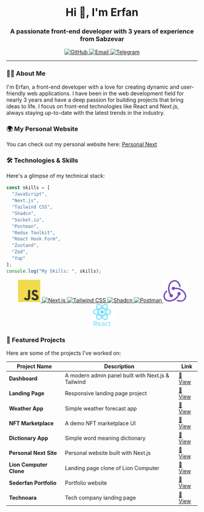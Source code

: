 <h1 align="center">Hi 👋, I'm Erfan</h1>
<h3 align="center">A passionate front-end developer with 3 years of experience from Sabzevar</h3>

<p align="center">
  <a href="https://github.com/undefineduser1381">
    <img src="https://img.shields.io/badge/GitHub-undefineduser1381-brightgreen?style=flat-square&logo=github" alt="GitHub"/>
  </a>
  <a href="mailto:errfan8113@gmail.com">
    <img src="https://img.shields.io/badge/Email-errfan8113%40gmail.com-blue?style=flat-square&logo=gmail" alt="Email"/>
  </a>
  <a href="https://t.me/ErFnGhy">
    <img src="https://img.shields.io/badge/Telegram-%40ErFnGhy-0088cc?style=flat-square&logo=telegram" alt="Telegram"/>
  </a>
</p>

---

### 🧑‍💻 About Me
I'm Erfan, a front-end developer with a love for creating dynamic and user-friendly web applications. I have been in the web development field for nearly 3 years and have a deep passion for building projects that bring ideas to life. I focus on front-end technologies like React and Next.js, always staying up-to-date with the latest trends in the industry.

### 🌍 My Personal Website
You can check out my personal website here: [Personal Next](https://personal-next-ten.vercel.app/)

### 🛠️ Technologies & Skills
Here's a glimpse of my technical stack:

```javascript
const skills = [
  "JavaScript",
  "Next.js",
  "Tailwind CSS",
  "Shadcn",
  "Socket.io",
  "Postman",
  "Redux Toolkit",
  "React Hook Form",
  "Zustand",
  "Zod",
  "Yup"
];
console.log("My Skills: ", skills);
```
<div align="center"> <a href="https://developer.mozilla.org/en-US/docs/Web/JavaScript" target="_blank"> <img src="https://raw.githubusercontent.com/devicons/devicon/master/icons/javascript/javascript-original.svg" alt="JavaScript" width="60" height="60"/> </a> <a href="https://nextjs.org/" target="_blank"> <img src="https://cdn.worldvectorlogo.com/logos/nextjs-2.svg" alt="Next.js" width="60" height="60"/> </a> <a href="https://tailwindcss.com/" target="_blank"> <img src="https://www.vectorlogo.zone/logos/tailwindcss/tailwindcss-icon.svg" alt="Tailwind CSS" width="60" height="60"/> </a> <a href="https://ui.shadcn.com/" target="_blank"> <img src="https://img.shields.io/badge/Shadcn-UI-8A2BE2?style=for-the-badge&logo=vercel&logoColor=white" alt="Shadcn" height="60"/> </a> <a href="https://www.postman.com/" target="_blank"> <img src="https://www.vectorlogo.zone/logos/getpostman/getpostman-icon.svg" alt="Postman" width="60" height="60"/> </a> <a href="https://redux.js.org/" target="_blank"> <img src="https://raw.githubusercontent.com/devicons/devicon/master/icons/redux/redux-original.svg" alt="Redux Toolkit" width="60" height="60"/> </a> <a href="https://react-hook-form.com/" target="_blank"> <img src="https://raw.githubusercontent.com/devicons/devicon/master/icons/react/react-original-wordmark.svg" alt="React Hook Form" width="60" height="60"/> </a> </div> 

### 🚀 Featured Projects

Here are some of the projects I've worked on:

| Project Name         | Description                                | Link |
|----------------------|--------------------------------------------|------|
| **Dashboard**         | A modern admin panel built with Next.js & Tailwind | [🔗 View](https://github.com/undefinedUser1381/dashboard) |
| **Landing Page**      | Responsive landing page project           | [🔗 View](https://github.com/undefinedUser1381/landing.github.io) |
| **Weather App**       | Simple weather forecast app               | [🔗 View](https://github.com/undefinedUser1381/weather-app) |
| **NFT Marketplace**   | A demo NFT marketplace UI                 | [🔗 View](https://github.com/undefinedUser1381/NFTmarketplace.github.io) |
| **Dictionary App**    | Simple word meaning dictionary            | [🔗 View](https://github.com/undefinedUser1381/dictionary) |
| **Personal Next Site**| Personal website built with Next.js       | [🔗 View](https://github.com/undefinedUser1381/Personal-next) |
| **Lion Computer Clone**| Landing page clone of Lion Computer      | [🔗 View](https://github.com/undefinedUser1381/lioncomputer.github.io) |
| **Sederfan Portfolio**| Portfolio website                         | [🔗 View](https://github.com/undefinedUser1381/sederfan.github.io) |
| **Technoara**         | Tech company landing page                 | [🔗 View](https://github.com/undefinedUser1381/Technoara) |


